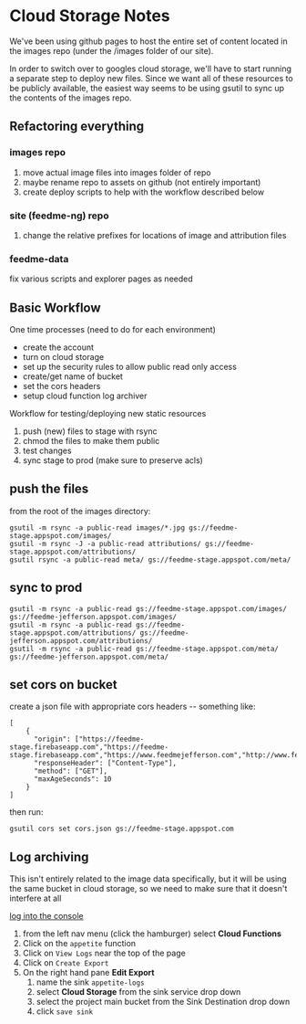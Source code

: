 # Cloud Storage Notes

We've been using github pages to host the entire set of content located in the images repo (under the /images folder of our site).

In order to switch over to googles cloud storage, we'll have to start running a separate step to deploy new files. Since we want all of these resources to be publicly available, the easiest way seems to be using gsutil to sync up the contents of the images repo.

## Refactoring everything

### images repo

1. move actual image files into images folder of repo
2. maybe rename repo to assets on github (not entirely important)
3. create deploy scripts to help with the workflow described below

### site (feedme-ng) repo

1. change the relative prefixes for locations of image and attribution files

### feedme-data

fix various scripts and explorer pages as needed

## Basic Workflow

One time processes (need to do for each environment)

* create the account
* turn on cloud storage
* set up the security rules to allow public read only access
* create/get name of bucket
* set the cors headers
* setup cloud function log archiver

Workflow for testing/deploying new static resources

1. push (new) files to stage with rsync
2. chmod the files to make them public
3. test changes
4. sync stage to prod (make sure to preserve acls)

## push the files

from the root of the images directory:

    gsutil -m rsync -a public-read images/*.jpg gs://feedme-stage.appspot.com/images/
    gsutil -m rsync -J -a public-read attributions/ gs://feedme-stage.appspot.com/attributions/
    gsutil rsync -a public-read meta/ gs://feedme-stage.appspot.com/meta/
    
## sync to prod

    gsutil -m rsync -a public-read gs://feedme-stage.appspot.com/images/ gs://feedme-jefferson.appspot.com/images/
    gsutil -m rsync -a public-read gs://feedme-stage.appspot.com/attributions/ gs://feedme-jefferson.appspot.com/attributions/
    gsutil -m rsync -a public-read gs://feedme-stage.appspot.com/meta/ gs://feedme-jefferson.appspot.com/meta/
    
    
## set cors on bucket

create a json file with appropriate cors headers -- something like:

```
[
    {
      "origin": ["https://feedme-stage.firebaseapp.com","https://feedme-stage.firebaseapp.com","https://www.feedmejefferson.com","http://www.feedmejefferson.com"],
      "responseHeader": ["Content-Type"],
      "method": ["GET"],
      "maxAgeSeconds": 10
    }
]
```

then run:

    gsutil cors set cors.json gs://feedme-stage.appspot.com
    
    
## Log archiving

This isn't entirely related to the image data specifically, but it will be using the same bucket in cloud storage, so we need to make sure that it doesn't interfere at all

[log into the console](https://console.cloud.google.com/functions/list?project=feedme-stage)

1. from the left nav menu (click the hamburger) select __Cloud Functions__
2. Click on the `appetite` function
3. Click on `View Logs` near the top of the page
4. Click on `Create Export`
5. On the right hand pane __Edit Export__ 
    1. name the sink `appetite-logs`
    2. select __Cloud Storage__ from the sink service drop down
    3. select the project main bucket from the Sink Destination drop down
    4. click `save sink` 